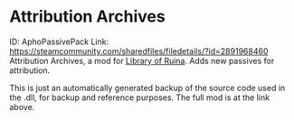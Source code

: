 # Attribution Archives
ID: AphoPassivePack
Link: https://steamcommunity.com/sharedfiles/filedetails/?id=2891968460
Attribution Archives, a mod for [Library of Ruina](https://store.steampowered.com/app/1256670/Library_Of_Ruina/). Adds new passives for attribution.

This is just an automatically generated backup of the source code used in the .dll, for backup and reference purposes. The full mod is at the link above.
